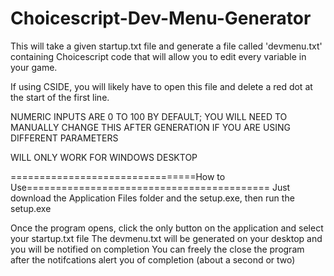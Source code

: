 # Choicescript-Dev-Menu-Generator
This will take a given startup.txt file and generate a file called 'devmenu.txt' containing Choicescript code that will allow you to edit every variable in your game. 

If using CSIDE, you will likely have to open this file and delete a red dot at the start of the first line.

NUMERIC INPUTS ARE 0 TO 100 BY DEFAULT; YOU WILL NEED TO MANUALLY CHANGE THIS AFTER GENERATION IF YOU ARE USING DIFFERENT PARAMETERS

WILL ONLY WORK FOR WINDOWS DESKTOP

================================How to Use==========================================
Just download the Application Files folder and the setup.exe, then run the setup.exe

Once the program opens, click the only button on the application and select your startup.txt file
The devmenu.txt will be generated on your desktop and you will be notified on completion
You can freely the close the program after the notifcations alert you of completion (about a second or two)
